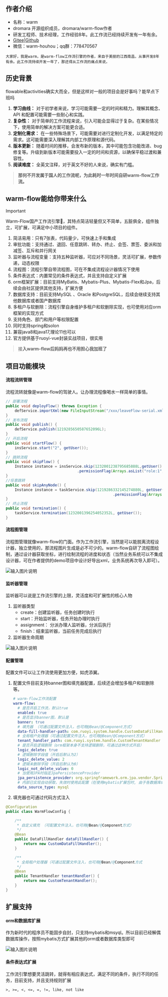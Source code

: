 ##  作者介绍

- 名称：warm
- dromara 开源组织成员，dromara/warm-flow作者
- 研发工程师、技术经理，工作经验8年。此工作流已经持续开发有一年有余。
- [Gitee](https://gitee.com/dromara/warm-flow.git)|[Github](https://github.com/dromara/warm-flow.git)
- 微信：warm-houhou；qq群：778470567



```
大家好，我是warm，是warm-flow工作流引擎的作者，来自于美丽的江西南昌，从事开发8年有余。此工作流持续开发一年了，那还得从工作流的痛点来说，
```





## 历史背景

flowable和activities确实大而全，但是这样对一般的项目会是好事吗？能早点下班吗

1. **学习曲线：** 对于初学者来说，学习可能需要一定的时间和精力。理解其概念、API 和配置可能需要一些耐心和实践。
2. **复杂性：** 对于简单的工作流程来说，引入可能会显得过于复杂。在某些情况下，使用简单的解决方案可能更合适。
3. **定制化需求：** 在一些特殊场景下，可能需要对进行定制化开发，以满足特定的需求。这可能需要深入理解其内部工作原理和源代码。
4. **版本更新：** 随着时间的推移，会发布新的版本，其中可能包含功能改进、bug 修复等。升级到新版本可能需要投入一定的时间和资源，以确保平稳过渡和兼容性。
5. **阅读难度：** 全英文注释，对于英文不好的人来说，确实有门槛。



> **那何不开发属于国人的工作流呢，为此耗时一年时间自研warm-flow工作流。**



##  warm-flow能给你带来什么

> [!IMPORTANT]
> Warm-Flow国产工作流引擎🎉，其特点简洁轻量但又不简单，五脏俱全，组件独立，可扩展，可满足中小项目的组件。

1. 简洁易用：只有7张表，代码量少，可快速上手和集成
2. 审批功能：支持通过、退回、任意跳转、转办、终止、会签、票签、委派和加减签、互斥和并行网关
3. 监听器与流程变量：支持五种监听器，可应对不同场景，灵活可扩展，参数传递，动态权限
4. 流程图：流程引擎自带流程图，可在不集成流程设计器情况下使用
5. 条件表达式：内置常见的条件表达式，并且支持自定义扩展
6. orm框架扩展：目前支持MyBatis、Mybatis-Plus、Mybatis-Flex和Jpa，后续会由社区提供其他支持，扩展方便
7. 数据库支持：目前支持MySQL 、Oracle 和PostgreSQL，后续会继续支持其他数据库或者国产数据库
8. 多租户与软删除：流程引擎自身维护多租户和软删除实现，也可使用对应orm框架的实现方式
9. 支持角色、部门和用户等权限配置
10. 同时支持spring和solon
11. 兼容java8和java17,理论11也可以
12. 官方提供基于ruoyi-vue封装实战项目，很实用

> 接**入warm-flow后妈妈再也不用担心我加班了**



##  项目功能模块

####  流程流转管理

流程流转就像是warm-flow的驾驶人。让办理流程像喝水一样简单的事情。

```java
// 部署流程
public void deployFlow() throws Exception {
    defService.importXml(new FileInputStream("/xxx/leaveFlow-serial.xml"));
}
// 发布流程
public void publish() {
    defService.publish(1219285650587652096L);
}
// 开启流程
public void startFlow() {
    insService.start("2", getUser());
}
// 跳转流程
public void skipFlow() {
    Instance instance = insService.skip(1232001238795685888L,getUser().skipType(SkipType.PASS.getKey())
                                .permissionFlag(Arrays.asList("role:1", "role:2")));
}
//任意跳转
public void skipAnyNode() {
    Instance instance = taskService.skip(1219286332145274880L, getUser().skipType(SkipType.PASS.getKey())
                								.permissionFlag(Arrays.asList("role:1", "role:2")).nodeCode("4"));
}
// 终止流程
public void termination() {
    taskService.termination(1232001396254052352L, getUser());
}
```



####  流程图管理

流程图管理就像warm-flow的门面。作为工作流引擎，当然是可以能脱离流程设计器，独立使用的，那流程图片生成是必不可少的。warm-flow自研了流程图绘制，通过设计器获取坐标，进行绘制流程的进度和状态（当然业务系统可以不集成设计器，可在作者提供的demo项目中设计好导出xml，业务系统再次导入即可）。

![输入图片说明](http://warm-flow.cn/assets/demo1-CaNh-0k7.png "屏幕截图")

####  监听器管理

监听器可以说是工作流引擎的上限，灵活度和可扩展性的核心人物

1. 监听器类型
   - create：创建监听器，任务创建时执行
   - start：开始监听器，任务开始办理时执行
   - assignment： 分派办理人监听器，分派后执行
   - finish：结束监听器，当前任务完成后执行
2. 监听器生命周期

![输入图片说明](http://warm-flow.cn/assets/listenerLife-DIG3If81.png "屏幕截图")

####  配置管理

配置文件可以让工作流使用更加方便，如虎添翼。

1. 配置文件目前支持banner图和填充器配置，后续还会增加多租户和软删除等。

   ```yaml
   # warm-flow工作流配置
   warm-flow:
     # 是否开启工作流，默认true
     enabled: true
     # 是否显示banner图，默认是
     banner: true
     # 填充器 （可通过配置文件注入，也可用@Bean/@Component方式）
     data-fill-handler-path: com.ruoyi.system.handle.CustomDataFillHandler
     # 全局租户处理器（可通过配置文件注入，也可用@Bean/@Component方式）
     tenant_handler_path: com.ruoyi.system.handle.CustomTenantHandler
     # 是否开启逻辑删除（orm框架本身不支持逻辑删除，可通过这种方式开启）
     logic_delete: true
     # 逻辑删除字段值（开启后默认为2）
     logic_delete_value: 2
     # 逻辑未删除字段（开启后默认为0）
     logic_not_delete_value: 0
     # 当使用JPA时指定JpaPersistenceProvider
     jpa_persistence_provider: org.springframework.orm.jpa.vendor.SpringHibernateJpaPersistenceProvider
     # 内部已实现自动获取，失效时使用此配置（在使用mybatis扩展包时, 由于各数据库sql语句存在差异, 通过此配置兼容，默认为mysql）
     data_source_type: mysql
   ```

   

2. 填充器也可通过代码方式注入

```java
@Configuration
public class WarmFlowConfig {

    /**
     * 自定义填充 （可配置文件注入，也可用@Bean/@Component方式）
     */
    @Bean
    public DataFillHandler dataFillHandler() {
        return new CustomDataFillHandler();
    }

    /**
     * 全局租户处理器（可通过配置文件注入，也可用@Bean/@Component方式
     */
    @Bean
    public TenantHandler tenantHandler() {
        return new CustomTenantHandler();
    }
}
```



## 扩展支持

####  orm和数据库扩展

作为新时代的程序员不能固步自封，只支持mybatis和msyql。所以目前已经解偶数据库操作，按照mybatis方式扩展其他的orm或者数据库类型即可

![输入图片说明](https://foruda.gitee.com/images/1714014058267232339/321e9d93_2218307.png "屏幕截图")

#### 条件表达式扩展

工作流引擎想要灵活跳转，就得有相应表达式，满足不同的条件，执行不同的任务，目前支持，并且支持规则扩展

```
>, >=, <, <=, =, !=, like, not like
```



